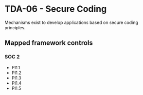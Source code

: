 # TDA-06 - Secure Coding
Mechanisms exist to develop applications based on secure coding principles. 
## Mapped framework controls
### SOC 2
- PI1.1
- PI1.2
- PI1.3
- PI1.4
- PI1.5